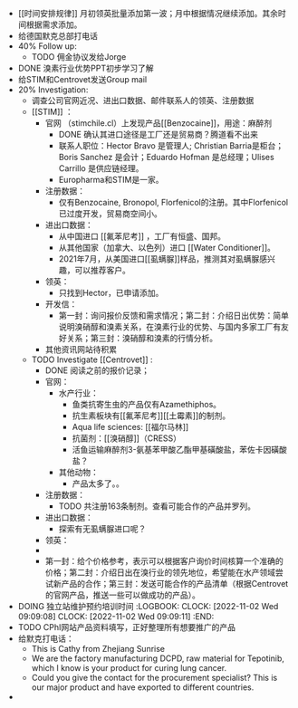 - [[时间安排规律]] 月初领英批量添加第一波；月中根据情况继续添加。其余时间根据需求添加。
- 给德国默克总部打电话
- 40% Follow up:
	- TODO 佣金协议发给Jorge
- DONE 溴素行业优势PPT初步学习了解
- 给STIM和Centrovet发送Group mail
- 20% Investigation:
	- 调查公司官网近况、进出口数据、邮件联系人的领英、注册数据
	- [[STIM]] ：
		- 官网 （stimchile.cl）上发现产品[[Benzocaine]]，用途：麻醉剂
			- DONE 确认其进口途径是工厂还是贸易商？腾道看不出来
			- 联系人职位：Hector Bravo 是管理人; Christian Barria是柜台； Boris Sanchez 是会计；Eduardo Hofman 是总经理；Ulises Carrillo 是供应链经理。
			- Europharma和STIM是一家。
		- 注册数据：
			- 仅有Benzocaine, Bronopol, Florfenicol的注册。其中Florfenicol已过度开发，贸易商空间小。
		- 进出口数据：
			- 从中国进口 [[氟苯尼考]] ，工厂有恒盛、国邦。
			- 从其他国家（加拿大、以色列）进口 [[Water Conditioner]]。
			- 2021年7月，从美国进口[[虱螨脲]]样品，推测其对虱螨脲感兴趣，可以推荐客户。
		- 领英：
			- 只找到Hector，已申请添加。
		- 开发信：
			- 第一封：询问报价反馈和需求情况；第二封：介绍日出优势：简单说明溴硝醇和溴素关系，在溴素行业的优势、与国内多家工厂有友好关系；第三封：溴硝醇和溴素的行情分析。
		- 其他资讯网站待积累
	- TODO Investigate [[Centrovet]] :
		- DONE 阅读之前的报价记录；
		- 官网：
			- 水产行业：
				- 鱼类抗寄生虫的产品仅有Azamethiphos。
				- 抗生素板块有[[氟苯尼考]][[土霉素]]的制剂。
				- Aqua life sciences: [[福尔马林]]
				- 抗菌剂：[[溴硝醇]]（CRESS）
				- 活鱼运输麻醉剂3-氨基苯甲酸乙酯甲基磺酸盐，苯佐卡因磺酸盐？
			- 其他动物：
				- 产品太多了。。
		- 注册数据：
			- TODO 共注册163条制剂。查看可能合作的产品并罗列。
		- 进出口数据：
			- 探索有无虱螨脲进口呢？
		- 领英：
		-
		- 第一封：给个价格参考，表示可以根据客户询价时间核算一个准确的价格；第二封：介绍日出在溴行业的领先地位，希望能在水产领域尝试新产品的合作；第三封：发送可能合作的产品清单（根据Centrovet的官网产品，推送一些可以做成功的产品）。
- DOING 独立站维护预约培训时间
  :LOGBOOK:
  CLOCK: [2022-11-02 Wed 09:09:08]
  CLOCK: [2022-11-02 Wed 09:09:11]
  :END:
- TODO CPhI网站产品资料填写，正好整理所有想要推广的产品
- 给默克打电话：
	- This is Cathy from Zhejiang  Sunrise
	- We are the factory manufacturing DCPD, raw material for Tepotinib, which I know is your product for curing lung cancer.
	- Could you give the contact for the procurement specialist? This is our major product and have exported to different countries.
-
